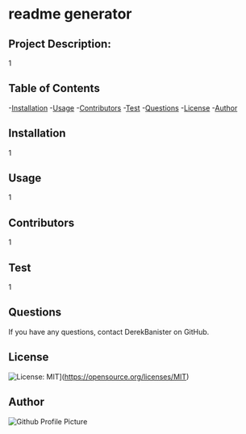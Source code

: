 # readme generator

  ## Project Description:
  1


  ## Table of Contents
  -[Installation](#install)
  -[Usage](#usage)
  -[Contributors](#contributors)
  -[Test](#test)
  -[Questions](#questions)
  -[License](#license)
  -[Author](#author)

## Installation
1


## Usage
1


## Contributors
1


## Test
1


## Questions
If you have any questions, contact DerekBanister on GitHub.

## License
![License: MIT](https://img.shields.io/badge/License-MIT-yellow.svg)](https://opensource.org/licenses/MIT)

## Author
![Github Profile Picture](https://avatars.githubusercontent.com/u/89547994?v=4)


